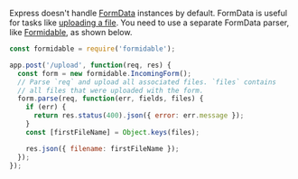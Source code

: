 Express doesn't handle [FormData](/tutorials/fundamentals/formdata) instances by default.
FormData is useful for tasks like [uploading a file](/tutorials/fundamentals/upload-file).
You need to use a separate FormData parser, like [Formidable](https://www.npmjs.com/package/formidable), as shown below.

```javascript
const formidable = require('formidable');

app.post('/upload', function(req, res) {
  const form = new formidable.IncomingForm();
  // Parse `req` and upload all associated files. `files` contains
  // all files that were uploaded with the form.
  form.parse(req, function(err, fields, files) {
    if (err) {
      return res.status(400).json({ error: err.message });
    }
    const [firstFileName] = Object.keys(files);

    res.json({ filename: firstFileName });
  });
});
```